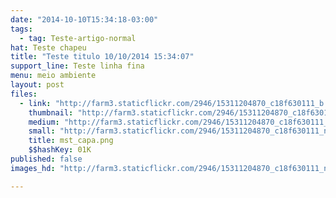 ```yaml
---
date: "2014-10-10T15:34:18-03:00"
tags:
  - tag: Teste-artigo-normal
hat: Teste chapeu
title: "Teste titulo 10/10/2014 15:34:07"
support_line: Teste linha fina
menu: meio ambiente
layout: post
files:
  - link: "http://farm3.staticflickr.com/2946/15311204870_c18f630111_b.jpg"
    thumbnail: "http://farm3.staticflickr.com/2946/15311204870_c18f630111_t.jpg"
    medium: "http://farm3.staticflickr.com/2946/15311204870_c18f630111_z.jpg"
    small: "http://farm3.staticflickr.com/2946/15311204870_c18f630111_n.jpg"
    title: mst_capa.png
    $$hashKey: 01K
published: false
images_hd: "http://farm3.staticflickr.com/2946/15311204870_c18f630111_n.jpg"

---
```

